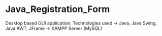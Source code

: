 # Java_Registration_Form
Desktop based GUI application. Technologies used -> Java, Java Swing, Java AWT, JFrame -> XAMPP Server (MySQL) 
